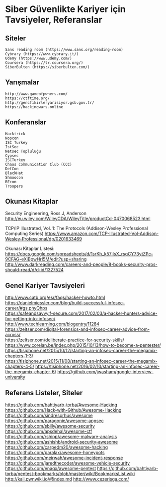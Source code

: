 # Siber Güvenlikte Kariyer için Tavsiyeler, Referanslar

## Siteler 
	Sans reading room (https://www.sans.org/reading-room)
	Cybrary (https://www.cybrary.it/)
	Udemy (https://www.udemy.com/)
	Coursera (https://tr.coursera.org/)
	SiberBulten (https://siberbulten.com/)



## Yarışmalar 

	http://www.gameofpwners.com/
	https://ctftime.org/
	http://gencfikirleryarisiyor.gsb.gov.tr/
	https://hackingwars.online


## Konferanslar 
	Hacktrick
	Nopcon
	ISC Turkey 
	İstSec 
	Netsec Topluluğu 
	Cypsec
	ISCTurkey
	Chaos Communication Club (CCC)
	DefCon
	BlackHat
	Shmoocon
	REcon
	Troopers



## Okunası Kitaplar 
Security Engineering, Ross J, Anderson 
http://eu.wiley.com/WileyCDA/WileyTitle/productCd-0470068523.html <br />

TCP/IP Illustrated, Vol. 1: The Protocols (Addison-Wesley Professional Computing Series)
https://www.amazon.com/TCP-Illustrated-Vol-Addison-Wesley-Professional/dp/0201633469 <br />

Okunası Kitaplar Listesi: 
https://docs.google.com/spreadsheets/d/1srKh_k57iIsX_rsqCY73ytZPc-9CFAG-eXiBpwHrI5M/edit?usp=sharing  <br />
http://www.darkreading.com/careers-and-people/8-books-security-pros-should-read/d/d-id/1327524  <br />



## Genel Kariyer Tavsiyeleri

http://www.catb.org/esr/faqs/hacker-howto.html <br />
https://danielmiessler.com/blog/build-successful-infosec-career/#gs.phyQhps <br />
https://safeandsavvy.f-secure.com/2017/02/03/a-hacker-hunters-advice-for-getting-into-infosec/ <br />
http://www.techlearning.com/blogentry/11284 <br />
https://zeltser.com/digital-forensics-and-infosec-career-advice-from-across/ <br />
https://zeltser.com/deliberate-practice-for-security-skills/ <br />
https://www.corelan.be/index.php/2015/10/13/how-to-become-a-pentester/ <br />
https://tisiphone.net/2015/10/12/starting-an-infosec-career-the-megamix-chapters-1-3/ <br />
https://tisiphone.net/2015/11/08/starting-an-infosec-career-the-megamix-chapters-4-5/
https://tisiphone.net/2016/02/10/starting-an-infosec-career-the-megamix-chapter-6/
https://github.com/jwasham/google-interview-university

## Referans Listeler, Siteler  

https://github.com/bahtiyarb-torba/Awesome-Hacking
https://github.com/Hack-with-Github/Awesome-Hacking
https://github.com/sindresorhus/awesome
https://github.com/paragonie/awesome-appsec
https://github.com/sbilly/awesome-security
https://github.com/apsdehal/awesome-ctf
https://github.com/rshipp/awesome-malware-analysis
https://github.com/ashishb/android-security-awesome
https://github.com/carpedm20/awesome-hacking
https://github.com/paralax/awesome-honeypots
https://github.com/meirwah/awesome-incident-response
https://github.com/jaredthecoder/awesome-vehicle-security
https://github.com/enaqx/awesome-pentest
https://github.com/bahtiyarb-torba/pentest-bookmarks/blob/master/wiki/BookmarksList.wiki
http://kali.pwnwiki.io/#!index.md
http://www.cezerisga.com/

